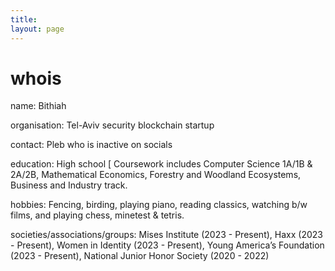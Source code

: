 ```yaml
---
title:
layout: page
---
```


<h1>whois</h1>

name: Bithiah

organisation: Tel-Aviv security blockchain startup

contact: Pleb who is inactive on socials

education: High school [ Coursework includes Computer Science 1A/1B & 2A/2B, Mathematical Economics, Forestry and Woodland Ecosystems, Business and Industry track.

hobbies: Fencing, birding, playing piano, reading classics, watching b/w films, and playing chess, minetest & tetris. 

societies/associations/groups: Mises Institute (2023 - Present), Haxx (2023 - Present), Women in Identity (2023 - Present), Young America’s Foundation (2023 - Present), National Junior Honor Society (2020 - 2022)

